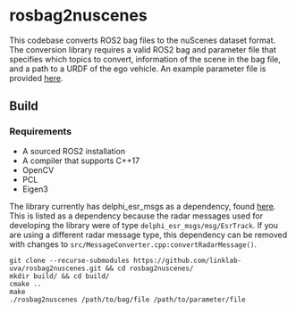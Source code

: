 # rosbag2nuscenes

This codebase converts ROS2 bag files to the nuScenes dataset format. The conversion library requires a valid ROS2 bag and parameter file that specifies which topics to convert, information of the scene in the bag file, and a path to a URDF of the ego vehicle. An example parameter file is provided [here](params/mit.yaml).

## Build

### Requirements
* A sourced ROS2 installation
* A compiler that supports C++17
* OpenCV
* PCL
* Eigen3

The library currently has delphi_esr_msgs as a dependency, found [here](https://github.com/astuff/astuff_sensor_msgs). This is listed as a dependency because the radar messages used for developing the library were of type `delphi_esr_msgs/msg/EsrTrack`. If you are using a different radar message type, this dependency can be removed with changes to `src/MessageConverter.cpp:convertRadarMessage()`.

```
git clone --recurse-submodules https://github.com/linklab-uva/rosbag2nuscenes.git && cd rosbag2nuscenes/
mkdir build/ && cd build/
cmake ..
make
./rosbag2nuscenes /path/to/bag/file /path/to/parameter/file
```

